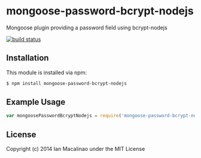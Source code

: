 # mongoose-password-bcrypt-nodejs

Mongoose plugin providing a password field using bcrypt-nodejs

[![build status](https://secure.travis-ci.org/simplyianm/mongoose-password-bcrypt-nodejs.png)](http://travis-ci.org/simplyianm/mongoose-password-bcrypt-nodejs)

## Installation

This module is installed via npm:

``` bash
$ npm install mongoose-password-bcrypt-nodejs
```

## Example Usage

``` js
var mongoosePasswordBcryptNodejs = require('mongoose-password-bcrypt-nodejs');
```

## License
Copyright (c) 2014 Ian Macalinao under the MIT License
